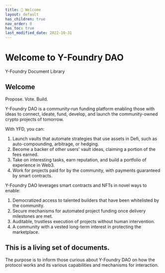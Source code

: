 ```yaml
---
title: 🌈 Welcome
layout: default
has_children: true
nav_order: 0
has_toc: true
last_modified_date: 2022-10-31
---
```


# Welcome to Y-Foundry DAO

Y-Foundry Document Library 

## Welcome

Propose. Vote. Build.

Y-Foundry DAO is a community-run funding platform enabling those with ideas to connect, ideate, fund, develop, and launch the community-owned crypto projects of tomorrow.

With YFD, you can:
1. Launch vaults that automate strategies that use assets in Defi, such as auto-compounding, arbitrage, or hedging.
2. Become a backer of other users' vault ideas, claiming a portion of the fees earned.
3. Take on interesting tasks, earn reputation, and build a portfolio of experience in Web3.
4. Work for projects paid for by the community, with payments guaranteed by smart contracts.

Y-Foundry DAO leverages smart contracts and NFTs in novel ways to enable:
1. Democratized access to talented builders that have been whitelisted by the community.
2. Secure mechanisms for automated project funding once delivery milestones are met.
3. Auditable, trustless execution of projects without human intervention.
4. A community with a vested long-term interest in protecting the marketplace.

## This is a living set of documents.  

The purpose is to inform those curious about Y-Foundry DAO on how the protocol works and its various capabilities and mechanisms for interaction.

